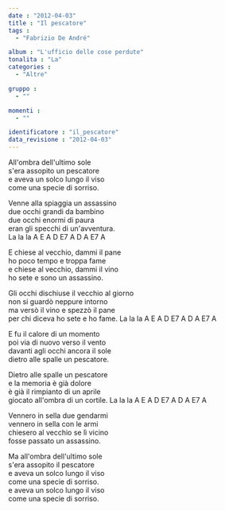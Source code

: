 ```yaml
---
date : "2012-04-03"
title : "Il pescatore"
tags : 
  - "Fabrizio De André"

album : "L'ufficio delle cose perdute"
tonalita : "La"
categories : 
  - "Altre"

gruppo : 
  - ""

momenti : 
  - ""

identificatore : "il_pescatore"
data_revisione : "2012-04-03"
---
```

  
  
  
All'ombra dell'ultimo sole  
s'era assopito un pescatore  
e aveva un solco lungo il viso  
come una specie di sorriso.  
  
  
Venne alla spiaggia un assassino  
 due occhi grandi da bambino  
due occhi enormi di paura  
eran gli specchi di un'avventura.  
La la la A E A D E7 A D A E7 A  
  
  
  
E chiese al vecchio, dammi il pane  
ho poco tempo e troppa fame  
e chiese al vecchio, dammi il vino  
ho sete e sono un assassino.  
  
  
Gli occhi dischiuse il vecchio al giorno  
non si guardò neppure intorno  
ma versò il vino e spezzò il pane  
per chi diceva ho sete e ho fame. La la la A E A D E7 A D A E7 A  
  
  
E fu il calore di un momento  
poi via di nuovo verso il vento  
davanti agli occhi ancora il sole  
dietro alle spalle un pescatore.  
  
  
Dietro alle spalle un pescatore  
e la memoria è già dolore  
è già il rimpianto di un aprile  
giocato all'ombra di un cortile. La la la A E A D E7 A D A E7 A  
  
  
Vennero in sella due gendarmi  
vennero in sella con le armi  
chiesero al vecchio se lì vicino  
fosse passato un assassino.  
  
  
Ma all'ombra dell'ultimo sole  
s'era assopito il pescatore  
e aveva un solco lungo il viso  
come una specie di sorriso.  
e aveva un solco lungo il viso  
come una specie di sorriso.  
  
  
  
